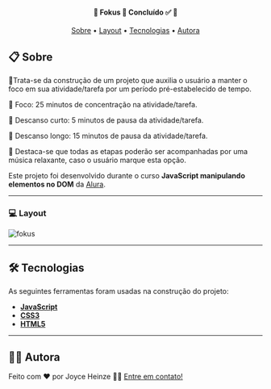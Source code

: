 <h4 align="center"> 
	🚧 Fokus 🎲 Concluído ✅ 🚧
</h4>

<p align="center">
 <a href="#-sobre">Sobre</a> •
 <a href="#-layout">Layout</a> • 
 <a href="#-tecnologias">Tecnologias</a> • 
 <a href="#-autora">Autora</a>
</p>


## 📋 Sobre

🎯Trata-se da construção de um projeto que auxilia o usuário a manter o foco em sua atividade/tarefa por um período pré-estabelecido de tempo.

📌 Foco: 25 minutos de concentração na atividade/tarefa.

📌 Descanso curto: 5 minutos de pausa da atividade/tarefa.

📌 Descanso longo: 15 minutos de pausa da atividade/tarefa.


🎵 Destaca-se que todas as etapas poderão ser acompanhadas por uma música relaxante, caso o usuário marque esta opção. 

Este projeto foi desenvolvido durante o curso **JavaScript manipulando elementos no DOM** da [Alura](https://cursos.alura.com.br/).

---

### 💻 Layout 

![fokus](https://github.com/JoyceHeinze/fokus/assets/119507549/30222c5a-e72e-445c-9dfe-1fe415520f2d)
  
---

## 🛠 Tecnologias

As seguintes ferramentas foram usadas na construção do projeto:
-   **[JavaScript](https://developer.mozilla.org/)**
-   **[CSS3](https://developer.mozilla.org/)**
-   **[HTML5](https://developer.mozilla.org/)**

---
## 👩‍💻 Autora

Feito com ❤️ por Joyce Heinze 👋🏽 [Entre em contato!](mailto:joyceheinze@ufrrj.br)


